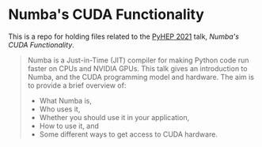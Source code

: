 # Numba's CUDA Functionality

This is a repo for holding files related to the [PyHEP
2021](https://indico.cern.ch/event/1019958/) talk, *Numba's CUDA
Functionality*.

> Numba is a Just-in-Time (JIT) compiler for making Python code run faster on
> CPUs and NVIDIA GPUs.  This talk gives an introduction to Numba, and the CUDA
> programming model and hardware. The aim is to provide a brief overview of:
> 
> * What Numba is,
> * Who uses it,
> * Whether you should use it in your application,
> * How to use it, and
> * Some different ways to get access to CUDA hardware.
